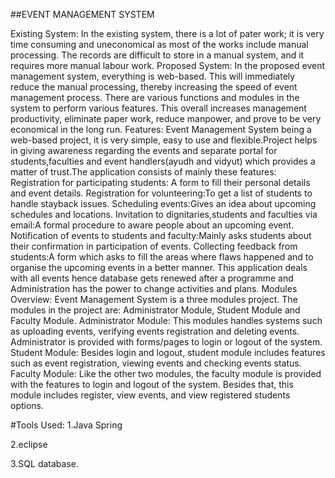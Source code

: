 ##EVENT MANAGEMENT SYSTEM


Existing System:
In the existing system, there is a lot of pater work; it is very time consuming and uneconomical as most of the works include manual processing. The records are difficult to store in a manual system, and it requires more manual labour work.
Proposed System: 
In the proposed event management system, everything is web-based. This will immediately reduce the manual processing, thereby increasing the speed of event management process. There are various functions and modules in the system to perform various features. This overall increases management productivity, eliminate paper work, reduce manpower, and prove to be very economical in the long run.
Features:
Event Management System being a web-based project, it is very simple, easy to use and flexible.Project helps in giving awareness regarding the events and separate portal for students,faculties and event handlers(ayudh and vidyut) which provides a matter of trust.The application consists of mainly these features:
Registration for participating students: A form to fill their personal details and event details.
Registration for volunteering:To get a list of students to handle stayback issues.
Scheduling events:Gives an idea about upcoming schedules and locations.
Invitation to dignitaries,students and faculties  via email:A formal procedure to aware people about an upcoming event.
Notification of events to students and faculty:Mainly asks students about their confirmation in participation of events.
Collecting feedback from students:A form which asks to fill the areas where flaws happened and to organise the upcoming events in a better manner.
This application deals with all events hence database gets renewed after a programme and Administration has the power to change activities and plans.
Modules Overview:
Event Management System is a three modules project. The modules in the project are: Administrator Module, Student Module and Faculty Module.
Administrator Module: This  modules handles systems such as uploading events, verifying events registration and deleting events. Administrator is provided with forms/pages to login or logout of the system.
Student Module: Besides login and logout, student module includes features such as event registration, viewing events and checking events status.
Faculty Module: Like the other two modules, the faculty module is provided with the features to login and logout of the system. Besides that, this module includes register, view events, and view registered students options.

#Tools Used:
1.Java Spring

2.eclipse

3.SQL database.


